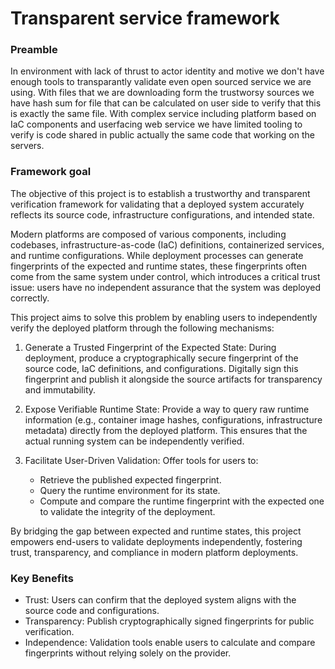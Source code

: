 # Transparent service framework

### Preamble

In environment with lack of thrust to actor identity and motive we don't have enough tools to transparantly validate even open sourced service we are using.
With files that we are downloading form the trustworsy sources we have hash sum for file that can be calculated on user side to verify that this is exactly the same file.
With complex service including platform based on IaC components and userfacing web service we have limited tooling to verify is code shared in public actually the same code that working on the servers.

### Framework goal

The objective of this project is to establish a trustworthy and transparent verification framework for validating that a deployed system accurately reflects its source code, infrastructure configurations, and intended state.

Modern platforms are composed of various components, including codebases, infrastructure-as-code (IaC) definitions, containerized services, and runtime configurations. While deployment processes can generate fingerprints of the expected and runtime states, these fingerprints often come from the same system under control, which introduces a critical trust issue: users have no independent assurance that the system was deployed correctly.

This project aims to solve this problem by enabling users to independently verify the deployed platform through the following mechanisms:

1. Generate a Trusted Fingerprint of the Expected State: During deployment, produce a cryptographically secure fingerprint of the source code, IaC definitions, and configurations. Digitally sign this fingerprint and publish it alongside the source artifacts for transparency and immutability.

2. Expose Verifiable Runtime State: Provide a way to query raw runtime information (e.g., container image hashes, configurations, infrastructure metadata) directly from the deployed platform. This ensures that the actual running system can be independently verified.

3. Facilitate User-Driven Validation: Offer tools for users to:
   * Retrieve the published expected fingerprint.
   * Query the runtime environment for its state.
   * Compute and compare the runtime fingerprint with the expected one to validate the integrity of the deployment.

By bridging the gap between expected and runtime states, this project empowers end-users to validate deployments independently, fostering trust, transparency, and compliance in modern platform deployments.

### Key Benefits

* Trust: Users can confirm that the deployed system aligns with the source code and configurations.
* Transparency: Publish cryptographically signed fingerprints for public verification.
* Independence: Validation tools enable users to calculate and compare fingerprints without relying solely on the provider.